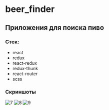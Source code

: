 # beer_finder

## Приложения для поиска пиво

### Стек:
- react
- redux
- react-redux
- redux-thunk
- react-router
- scss

### Скриншоты
![7](https://user-images.githubusercontent.com/87998138/195411253-69a04ee8-642e-46ee-b753-c5e57ef09415.PNG)
![8](https://user-images.githubusercontent.com/87998138/195411255-ee61b077-defe-4a0c-8b30-c852d41e91a8.PNG)
![9](https://user-images.githubusercontent.com/87998138/195411257-db82ed17-a4e2-4270-b51c-cda303267553.PNG)
